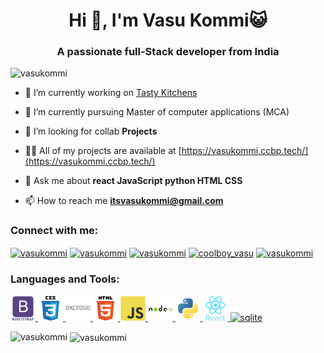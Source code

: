 <h1 align="center">Hi 👋, I'm Vasu Kommi😺</h1>
<h3 align="center">A passionate full-Stack developer from India</h3>

<p align="left"> <img src="https://komarev.com/ghpvc/?username=vasukommi&label=Profile%20views&color=0e75b6&style=flat" alt="vasukommi" /> </p>

- 🔭 I’m currently working on [Tasty Kitchens](https://tastykitchen7.ccbp.tech/)

- 🌱 I’m currently pursuing Master of computer applications (MCA)

- 👯 I’m looking for collab **Projects**

- 👨‍💻 All of my projects are available at [https://vasukommi.ccbp.tech/](https://vasukommi.ccbp.tech/)

- 💬 Ask me about **react JavaScript python HTML CSS**

- 📫 How to reach me **itsvasukommi@gmail.com**

<h3 align="left">Connect with me:</h3>
<p align="left">
<a href="https://twitter.com/vasukommi" target="blank"><img align="center" src="https://raw.githubusercontent.com/rahuldkjain/github-profile-readme-generator/master/src/images/icons/Social/twitter.svg" alt="vasukommi" height="30" width="40" /></a>
<a href="https://linkedin.com/in/vasukommi" target="blank"><img align="center" src="https://raw.githubusercontent.com/rahuldkjain/github-profile-readme-generator/master/src/images/icons/Social/linked-in-alt.svg" alt="vasukommi" height="30" width="40" /></a>
<a href="https://fb.com/vasukommi" target="blank"><img align="center" src="https://raw.githubusercontent.com/rahuldkjain/github-profile-readme-generator/master/src/images/icons/Social/facebook.svg" alt="vasukommi" height="30" width="40" /></a>
<a href="https://instagram.com/coolboy_vasu" target="blank"><img align="center" src="https://raw.githubusercontent.com/rahuldkjain/github-profile-readme-generator/master/src/images/icons/Social/instagram.svg" alt="coolboy_vasu" height="30" width="40" /></a>
<a href="https://dribbble.com/vasukommi" target="blank"><img align="center" src="https://raw.githubusercontent.com/rahuldkjain/github-profile-readme-generator/master/src/images/icons/Social/dribbble.svg" alt="vasukommi" height="30" width="40" /></a>
</p>

<h3 align="left">Languages and Tools:</h3>
<p align="left"> <a href="https://getbootstrap.com" target="_blank" rel="noreferrer"> <img src="https://raw.githubusercontent.com/devicons/devicon/master/icons/bootstrap/bootstrap-plain-wordmark.svg" alt="bootstrap" width="40" height="40"/> </a> <a href="https://www.w3schools.com/css/" target="_blank" rel="noreferrer"> <img src="https://raw.githubusercontent.com/devicons/devicon/master/icons/css3/css3-original-wordmark.svg" alt="css3" width="40" height="40"/> </a> <a href="https://expressjs.com" target="_blank" rel="noreferrer"> <img src="https://raw.githubusercontent.com/devicons/devicon/master/icons/express/express-original-wordmark.svg" alt="express" width="40" height="40"/> </a> <a href="https://www.w3.org/html/" target="_blank" rel="noreferrer"> <img src="https://raw.githubusercontent.com/devicons/devicon/master/icons/html5/html5-original-wordmark.svg" alt="html5" width="40" height="40"/> </a> <a href="https://developer.mozilla.org/en-US/docs/Web/JavaScript" target="_blank" rel="noreferrer"> <img src="https://raw.githubusercontent.com/devicons/devicon/master/icons/javascript/javascript-original.svg" alt="javascript" width="40" height="40"/> </a> <a href="https://nodejs.org" target="_blank" rel="noreferrer"> <img src="https://raw.githubusercontent.com/devicons/devicon/master/icons/nodejs/nodejs-original-wordmark.svg" alt="nodejs" width="40" height="40"/> </a> <a href="https://www.python.org" target="_blank" rel="noreferrer"> <img src="https://raw.githubusercontent.com/devicons/devicon/master/icons/python/python-original.svg" alt="python" width="40" height="40"/> </a> <a href="https://reactjs.org/" target="_blank" rel="noreferrer"> <img src="https://raw.githubusercontent.com/devicons/devicon/master/icons/react/react-original-wordmark.svg" alt="react" width="40" height="40"/> </a> <a href="https://www.sqlite.org/" target="_blank" rel="noreferrer"> <img src="https://www.vectorlogo.zone/logos/sqlite/sqlite-icon.svg" alt="sqlite" width="40" height="40"/> </a> </p>

<p><img align="left" src="https://github-readme-stats.vercel.app/api/top-langs?username=vasukommi&show_icons=true&locale=en&layout=compact" alt="vasukommi" /></p>

<p>&nbsp;<img align="center" src="https://github-readme-stats.vercel.app/api?username=vasukommi&show_icons=true&locale=en" alt="vasukommi" /></p>

<!---
Vasukommi/Vasukommi is a ✨ special ✨ repository because its `README.md` (this file) appears on your GitHub profile.
You can click the Preview link to take a look at your changes.
--->
